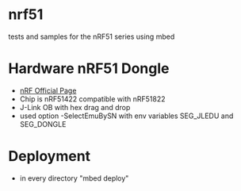# nrf51
tests and samples for the nRF51 series using mbed

# Hardware nRF51 Dongle
* [nRF Official Page](https://www.nordicsemi.com/eng/Products/nRF51-Dongle)
* Chip is nRF51422 compatible with nRF51822
* J-Link OB with hex drag and drop
* used option -SelectEmuBySN with env variables SEG_JLEDU and SEG_DONGLE

# Deployment
* in every directory "mbed deploy"
